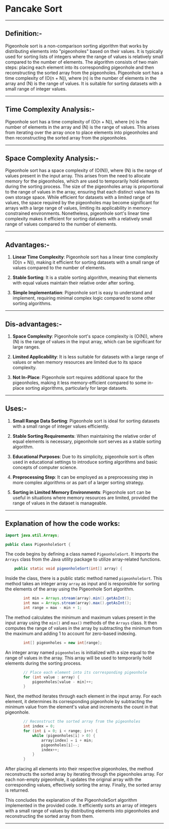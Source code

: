 # Pancake Sort
-----

## Definition:-

Pigeonhole sort is a non-comparison sorting algorithm that works by distributing elements into "pigeonholes" based on their values. It is typically used for sorting lists of integers where the range of values is relatively small compared to the number of elements. The algorithm consists of two main steps: placing each element into its corresponding pigeonhole and then reconstructing the sorted array from the pigeonholes.
Pigeonhole sort has a time complexity of \(O(n + N)\), where \(n\) is the number of elements in the array and \(N\) is the range of values. It is suitable for sorting datasets with a small range of integer values.

-----

## Time Complexity Analysis:-

Pigeonhole sort has a time complexity of \(O(n + N)\), where \(n\) is the number of elements in the array and \(N\) is the range of values. This arises from iterating over the array once to place elements into pigeonholes and then reconstructing the sorted array from the pigeonholes.

-----

## Space Complexity Analysis:-

Pigeonhole sort has a space complexity of \(O(N)\), where \(N\) is the range of values present in the input array. This arises from the need to allocate memory for the pigeonholes, which are used to temporarily hold elements during the sorting process.
The size of the pigeonholes array is proportional to the range of values in the array, ensuring that each distinct value has its own storage space. While efficient for datasets with a limited range of values, the space required by the pigeonholes may become significant for arrays with a large range of values, limiting its applicability in memory-constrained environments. Nonetheless, pigeonhole sort's linear time complexity makes it efficient for sorting datasets with a relatively small range of values compared to the number of elements.

-----

## Advantages:-

1. **Linear Time Complexity**: Pigeonhole sort has a linear time complexity \(O(n + N)\), making it efficient for sorting datasets with a small range of values compared to the number of elements.

2. **Stable Sorting**: It is a stable sorting algorithm, meaning that elements with equal values maintain their relative order after sorting.

3. **Simple Implementation**: Pigeonhole sort is easy to understand and implement, requiring minimal complex logic compared to some other sorting algorithms.

----

## Dis-advantages:-

1. **Space Complexity**: Pigeonhole sort's space complexity is \(O(N)\), where \(N\) is the range of values in the input array, which can be significant for large ranges.

2. **Limited Applicability**: It is less suitable for datasets with a large range of values or when memory resources are limited due to its space complexity.

3. **Not In-Place**: Pigeonhole sort requires additional space for the pigeonholes, making it less memory-efficient compared to some in-place sorting algorithms, particularly for large datasets.

-----

## Uses:-

1. **Small Range Data Sorting**: Pigeonhole sort is ideal for sorting datasets with a small range of integer values efficiently.

2. **Stable Sorting Requirements**: When maintaining the relative order of equal elements is necessary, pigeonhole sort serves as a stable sorting algorithm.

3. **Educational Purposes**: Due to its simplicity, pigeonhole sort is often used in educational settings to introduce sorting algorithms and basic concepts of computer science.

4. **Preprocessing Step**: It can be employed as a preprocessing step in more complex algorithms or as part of a larger sorting strategy.

5. **Sorting in Limited Memory Environments**: Pigeonhole sort can be useful in situations where memory resources are limited, provided the range of values in the dataset is manageable.

-----

## Explanation of how the code works:

```java
import java.util.Arrays;

public class PigeonholeSort {
```

The code begins by defining a class named `PigeonholeSort`. It imports the `Arrays` class from the Java utility package to utilize array-related functions.

```java
    public static void pigeonholeSort(int[] array) {
```

Inside the class, there is a public static method named `pigeonholeSort`. This method takes an integer array `array` as input and is responsible for sorting the elements of the array using the Pigeonhole Sort algorithm.

```java
        int min = Arrays.stream(array).min().getAsInt();
        int max = Arrays.stream(array).max().getAsInt();
        int range = max - min + 1;
```

The method calculates the minimum and maximum values present in the input array using the `min()` and `max()` methods of the `Arrays` class. It then computes the range of values in the array by subtracting the minimum from the maximum and adding 1 to account for zero-based indexing.

```java
        int[] pigeonholes = new int[range];
```

An integer array named `pigeonholes` is initialized with a size equal to the range of values in the array. This array will be used to temporarily hold elements during the sorting process.

```java
        // Place each element into its corresponding pigeonhole
        for (int value : array) {
            pigeonholes[value - min]++;
        }
```

Next, the method iterates through each element in the input array. For each element, it determines its corresponding pigeonhole by subtracting the minimum value from the element's value and increments the count in that pigeonhole.

```java
        // Reconstruct the sorted array from the pigeonholes
        int index = 0;
        for (int i = 0; i < range; i++) {
            while (pigeonholes[i] > 0) {
                array[index] = i + min;
                pigeonholes[i]--;
                index++;
            }
        }
```

After placing all elements into their respective pigeonholes, the method reconstructs the sorted array by iterating through the pigeonholes array. For each non-empty pigeonhole, it updates the original array with the corresponding values, effectively sorting the array. Finally, the sorted array is returned.

This concludes the explanation of the PigeonholeSort algorithm implemented in the provided code. It efficiently sorts an array of integers with a small range of values by distributing elements into pigeonholes and reconstructing the sorted array from them.

-----